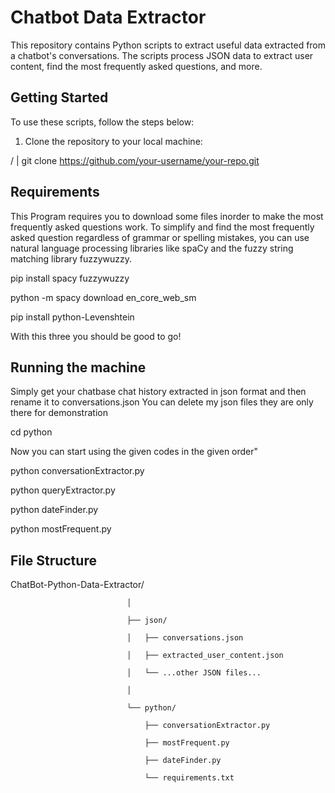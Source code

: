 # Chatbot Data Extractor

This repository contains Python scripts to extract useful data extracted from a chatbot's conversations. The scripts process JSON data to extract user content, find the most frequently asked questions, and more.

## Getting Started

To use these scripts, follow the steps below:

1. Clone the repository to your local machine:

/
  |
  git clone https://github.com/your-username/your-repo.git

## Requirements

This Program requires you to download some files inorder to make the most frequently asked questions work. To simplify and find the most frequently asked question regardless of grammar or spelling mistakes, you can use natural language processing libraries like spaCy and the fuzzy string matching library fuzzywuzzy.

pip install spacy fuzzywuzzy

python -m spacy download en_core_web_sm

pip install python-Levenshtein

With this three you should be good to go!

## Running the machine

Simply get your chatbase chat history extracted in json format and then rename it to conversations.json
You can delete my json files they are only there for demonstration

cd python

Now you can start using the given codes in the given order"

python conversationExtractor.py

python queryExtractor.py

python dateFinder.py

python mostFrequent.py


## File Structure

ChatBot-Python-Data-Extractor/

                              │
                              
                              ├── json/
                              
                              │   ├── conversations.json
                              
                              │   ├── extracted_user_content.json
                              
                              │   └── ...other JSON files...
                              
                              │
                              
                              └── python/
                              
                                  ├── conversationExtractor.py
                                  
                                  ├── mostFrequent.py
                                  
                                  ├── dateFinder.py
                                  
                                  └── requirements.txt
